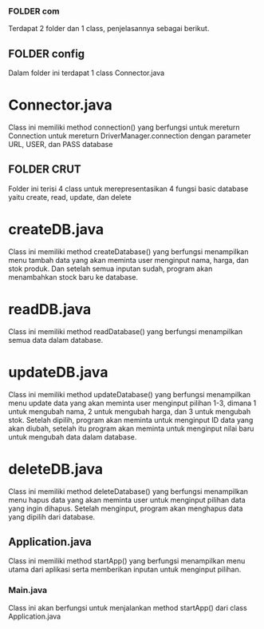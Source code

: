 ### FOLDER com
Terdapat 2 folder dan 1 class, penjelasannya sebagai berikut.

## FOLDER config
Dalam folder ini terdapat 1 class Connector.java

# Connector.java
Class ini memiliki method connection() yang berfungsi untuk mereturn Connection untuk mereturn DriverManager.connection dengan parameter URL, USER, dan PASS database

## FOLDER CRUT
Folder ini terisi 4 class untuk merepresentasikan 4 fungsi basic database yaitu create, read, update, dan delete

# createDB.java
Class ini memiliki method createDatabase() yang berfungsi menampilkan menu tambah data yang akan meminta user menginput nama, harga, dan stok produk. Dan setelah semua inputan sudah, program akan menambahkan stock baru ke database.

# readDB.java
Class ini memiliki method readDatabase() yang berfungsi menampilkan semua data dalam database.

# updateDB.java
Class ini memiliki method updateDatabase() yang berfungsi menampilkan menu update data yang akan meminta user menginput pilihan 1-3, dimana 1 untuk mengubah nama, 2 untuk mengubah harga, dan 3 untuk mengubah stok. Setelah dipilih, program akan meminta untuk menginput ID data yang akan diubah, setelah itu program akan meminta untuk menginput nilai baru untuk mengubah data dalam database.

# deleteDB.java
Class ini memiliki method deleteDatabase() yang berfungsi menampilkan menu hapus data yang akan meminta user untuk menginput pilihan data yang ingin dihapus. Setelah menginput, program akan menghapus data yang dipilih dari database.

## Application.java
Class ini memiliki method startApp() yang berfungsi menampilkan menu utama dari aplikasi serta memberikan inputan untuk menginput pilihan.

### Main.java
Class ini akan berfungsi untuk menjalankan method startApp() dari class Application.java